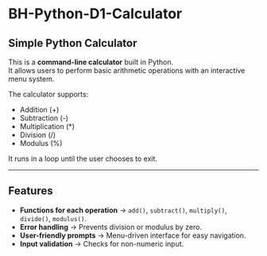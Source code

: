 # BH-Python-D1-Calculator

## Simple Python Calculator
This is a **command-line calculator** built in Python.  
It allows users to perform basic arithmetic operations with an interactive menu system.  

The calculator supports:
- Addition (+)  
- Subtraction (-)  
- Multiplication (*)  
- Division (/)  
- Modulus (%)  

It runs in a loop until the user chooses to exit.

---

## Features
- **Functions for each operation** → `add()`, `subtract()`, `multiply()`, `divide()`, `modulus()`.  
- **Error handling** → Prevents division or modulus by zero.  
- **User-friendly prompts** → Menu-driven interface for easy navigation.  
- **Input validation** → Checks for non-numeric input.  
